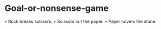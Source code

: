 # Goal-or-nonsense-game
• Rock breaks scissors.  • Scissors cut the paper.  • Paper covers the stone.
